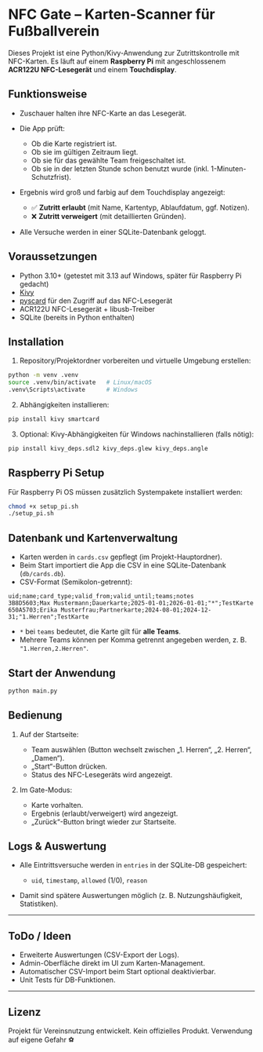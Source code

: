 # NFC Gate – Karten-Scanner für Fußballverein

Dieses Projekt ist eine Python/Kivy-Anwendung zur Zutrittskontrolle mit NFC-Karten.
Es läuft auf einem **Raspberry Pi** mit angeschlossenem **ACR122U NFC-Lesegerät** und einem **Touchdisplay**.

## Funktionsweise

- Zuschauer halten ihre NFC-Karte an das Lesegerät.
- Die App prüft:

  - Ob die Karte registriert ist.
  - Ob sie im gültigen Zeitraum liegt.
  - Ob sie für das gewählte Team freigeschaltet ist.
  - Ob sie in der letzten Stunde schon benutzt wurde (inkl. 1-Minuten-Schutzfrist).

- Ergebnis wird groß und farbig auf dem Touchdisplay angezeigt:

  - ✅ **Zutritt erlaubt** (mit Name, Kartentyp, Ablaufdatum, ggf. Notizen).
  - ❌ **Zutritt verweigert** (mit detaillierten Gründen).

- Alle Versuche werden in einer SQLite-Datenbank geloggt.

## Voraussetzungen

- Python 3.10+ (getestet mit 3.13 auf Windows, später für Raspberry Pi gedacht)
- [Kivy](https://kivy.org/)
- [pyscard](https://pyscard.sourceforge.io/) für den Zugriff auf das NFC-Lesegerät
- ACR122U NFC-Lesegerät + libusb-Treiber
- SQLite (bereits in Python enthalten)

## Installation

1. Repository/Projektordner vorbereiten und virtuelle Umgebung erstellen:

```bash
python -m venv .venv
source .venv/bin/activate   # Linux/macOS
.venv\Scripts\activate      # Windows
```

2. Abhängigkeiten installieren:

```bash
pip install kivy smartcard
```

3. Optional: Kivy-Abhängigkeiten für Windows nachinstallieren (falls nötig):

```bash
pip install kivy_deps.sdl2 kivy_deps.glew kivy_deps.angle
```

## Raspberry Pi Setup

Für Raspberry Pi OS müssen zusätzlich Systempakete installiert werden:

```bash
chmod +x setup_pi.sh
./setup_pi.sh
```

## Datenbank und Kartenverwaltung

- Karten werden in `cards.csv` gepflegt (im Projekt-Hauptordner).
- Beim Start importiert die App die CSV in eine SQLite-Datenbank (`db/cards.db`).
- CSV-Format (Semikolon-getrennt):

```csv
uid;name;card_type;valid_from;valid_until;teams;notes
3B8D5603;Max Mustermann;Dauerkarte;2025-01-01;2026-01-01;"*";TestKarte
650A5703;Erika Musterfrau;Partnerkarte;2024-08-01;2024-12-31;"1.Herren";TestKarte
```

- `*` bei `teams` bedeutet, die Karte gilt für **alle Teams**.
- Mehrere Teams können per Komma getrennt angegeben werden, z. B. `"1.Herren,2.Herren"`.

## Start der Anwendung

```bash
python main.py
```

## Bedienung

1. Auf der Startseite:

   - Team auswählen (Button wechselt zwischen „1. Herren“, „2. Herren“, „Damen“).
   - „Start“-Button drücken.
   - Status des NFC-Lesegeräts wird angezeigt.

2. Im Gate-Modus:

   - Karte vorhalten.
   - Ergebnis (erlaubt/verweigert) wird angezeigt.
   - „Zurück“-Button bringt wieder zur Startseite.

## Logs & Auswertung

- Alle Eintrittsversuche werden in `entries` in der SQLite-DB gespeichert:

  - `uid`, `timestamp`, `allowed` (1/0), `reason`

- Damit sind spätere Auswertungen möglich (z. B. Nutzungshäufigkeit, Statistiken).

---

## ToDo / Ideen

- Erweiterte Auswertungen (CSV-Export der Logs).
- Admin-Oberfläche direkt im UI zum Karten-Management.
- Automatischer CSV-Import beim Start optional deaktivierbar.
- Unit Tests für DB-Funktionen.

---

## Lizenz

Projekt für Vereinsnutzung entwickelt. Kein offizielles Produkt.
Verwendung auf eigene Gefahr ⚽️
